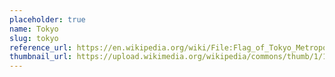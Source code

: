 ```yaml
---
placeholder: true
name: Tokyo
slug: tokyo
reference_url: https://en.wikipedia.org/wiki/File:Flag_of_Tokyo_Metropolis.svg
thumbnail_url: https://upload.wikimedia.org/wikipedia/commons/thumb/1/15/Flag_of_Tokyo_Metropolis.svg/120px-Flag_of_Tokyo_Metropolis.svg.png
---
```

